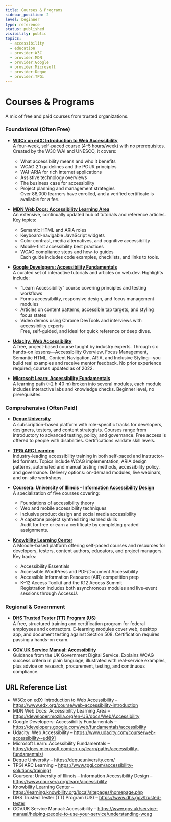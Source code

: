 ```yaml
---
title: Courses & Programs
sidebar_position: 2
level: beginner
type: reference
status: published
visibility: public
topics:
  - accessibility
  - education
  - provider:W3C
  - provider:MDN
  - provider:Google
  - provider:Microsoft
  - provider:Deque
  - provider:TPGi
---
```


# Courses & Programs

A mix of free and paid courses from trusted organizations.

### Foundational (Often Free)

- **[W3Cx on edX: Introduction to Web Accessibility](https://www.edx.org/course/web-accessibility-introduction)**  
  A four-week, self-paced course (4–5 hours/week) with no prerequisites. Created by the W3C WAI and UNESCO, it covers:  
  - What accessibility means and who it benefits  
  - WCAG 2.1 guidelines and the POUR principles  
  - WAI-ARIA for rich internet applications  
  - Assistive technology overviews  
  - The business case for accessibility  
  - Project planning and management strategies  
  Over 88,000 learners have enrolled, and a verified certificate is available for a fee.

- **[MDN Web Docs: Accessibility Learning Area](https://developer.mozilla.org/en-US/docs/Web/Accessibility)**  
  An extensive, continually updated hub of tutorials and reference articles. Key topics:  
  - Semantic HTML and ARIA roles  
  - Keyboard-navigable JavaScript widgets  
  - Color contrast, media alternatives, and cognitive accessibility  
  - Mobile-first accessibility best practices  
  - WCAG compliance steps and how-to guides  
  Each guide includes code examples, checklists, and links to tools.

- **[Google Developers: Accessibility Fundamentals](https://developers.google.com/web/fundamentals/accessibility)**  
  A curated set of interactive tutorials and articles on web.dev. Highlights include:  
  - “Learn Accessibility” course covering principles and testing workflows  
  - Forms accessibility, responsive design, and focus management modules  
  - Articles on content patterns, accessible tap targets, and styling focus states  
  - Video demos using Chrome DevTools and interviews with accessibility experts  
  Free, self-guided, and ideal for quick reference or deep dives.

- **[Udacity: Web Accessibility](https://www.udacity.com/course/web-accessibility--ud891)**  
  A free, project-based course taught by industry experts. Through six hands-on lessons—Accessibility Overview, Focus Management, Semantic HTML, Content Navigation, ARIA, and Inclusive Styling—you build real examples and receive mentor feedback. No prior experience required; courses updated as of 2022.

- **[Microsoft Learn: Accessibility Fundamentals](https://docs.microsoft.com/en-us/learn/paths/accessibility-fundamentals/)**  
  A learning path (~2 h 40 m) broken into several modules, each module includes interactive labs and knowledge checks. Beginner level, no prerequisites.

### Comprehensive (Often Paid)

- **[Deque University](https://dequeuniversity.com/)**  
  A subscription-based platform with role-specific tracks for developers, designers, testers, and content strategists. Courses range from introductory to advanced testing, policy, and governance. Free access is offered to people with disabilities. Certifications validate skill levels.

- **[TPGi ARC Learning](https://www.tpgi.com/accessibility-solutions/training/)**  
  Industry-leading accessibility training in both self-paced and instructor-led formats. Topics include WCAG implementation, ARIA design patterns, automated and manual testing methods, accessibility policy, and governance. Delivery options: on-demand modules, live webinars, and on-site workshops.

- **[Coursera: University of Illinois – Information Accessibility Design](https://www.coursera.org/learn/accessibility)**  
  A specialization of five courses covering:  
  - Foundations of accessibility theory  
  - Web and mobile accessibility techniques  
  - Inclusive product design and social media accessibility  
  - A capstone project synthesizing learned skills  
  Audit for free or earn a certificate by completing graded assignments.

- **[Knowbility Learning Center](https://learning.knowbility.org/local/sitepages/homepage.php)**  
  A Moodle-based platform offering self-paced courses and resources for developers, testers, content authors, educators, and project managers. Key tracks:  
  - Accessibility Essentials  
  - Accessible WordPress and PDF/Document Accessibility  
  - Accessible Information Resource (AIR) competition prep  
  - K–12 Access Toolkit and the K12 Access Summit  
  Registration includes both asynchronous modules and live-event sessions through AccessU.

### Regional & Government

- **[DHS Trusted Tester (TT) Program (US)](https://www.dhs.gov/trusted-tester)**  
  A free, structured training and certification program for federal employees and contractors. E-learning modules cover web, desktop app, and document testing against Section 508. Certification requires passing a hands-on exam.

- **[GOV.UK Service Manual: Accessibility](https://www.gov.uk/service-manual/helping-people-to-use-your-service/understanding-wcag)**  
  Guidance from the UK Government Digital Service. Explains WCAG success criteria in plain language, illustrated with real-service examples, plus advice on research, procurement, testing, and continuous compliance.

## URL Reference List

- W3Cx on edX: Introduction to Web Accessibility – https://www.edx.org/course/web-accessibility-introduction  
- MDN Web Docs: Accessibility Learning Area – https://developer.mozilla.org/en-US/docs/Web/Accessibility  
- Google Developers: Accessibility Fundamentals – https://developers.google.com/web/fundamentals/accessibility  
- Udacity: Web Accessibility – https://www.udacity.com/course/web-accessibility--ud891  
- Microsoft Learn: Accessibility Fundamentals – https://docs.microsoft.com/en-us/learn/paths/accessibility-fundamentals/  
- Deque University – https://dequeuniversity.com/  
- TPGi ARC Learning – https://www.tpgi.com/accessibility-solutions/training/  
- Coursera: University of Illinois – Information Accessibility Design – https://www.coursera.org/learn/accessibility  
- Knowbility Learning Center – https://learning.knowbility.org/local/sitepages/homepage.php  
- DHS Trusted Tester (TT) Program (US) – https://www.dhs.gov/trusted-tester  
- GOV.UK Service Manual: Accessibility – https://www.gov.uk/service-manual/helping-people-to-use-your-service/understanding-wcag
